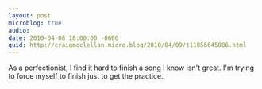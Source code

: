 ```yaml
---
layout: post
microblog: true
audio: 
date: 2010-04-08 18:00:00 -0600
guid: http://craigmcclellan.micro.blog/2010/04/09/t11856645086.html
---
```

As a perfectionist, I find it hard to finish a song I know isn't great.  I'm trying to force myself to finish just to get the practice.
